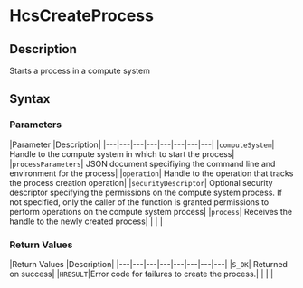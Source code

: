# HcsCreateProcess

## Description
Starts a process in a compute system

## Syntax

### Parameters
|Parameter     |Description|
|---|---|---|---|---|---|---|---| 
|`computeSystem`| Handle to the compute system in which to start the process|
|`processParameters`| JSON document specifiying the command line and environment for the process|
|`operation`| Handle to the operation that tracks the process creation operation|
|`securityDescriptor`| Optional security descriptor specifying the permissions on the compute system process. If not specified, only the caller of the function is granted permissions to perform operations on the compute system process|
|`process`| Receives the handle to the newly created process|
|    |    | 



### Return Values
|Return Values     |Description|
|---|---|---|---|---|---|---|---| 
|`S_OK`| Returned on success|
|`HRESULT`|Error code for failures to create the process.|
|    |    | 
